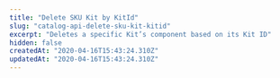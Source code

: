 ```yaml
---
title: "Delete SKU Kit by KitId"
slug: "catalog-api-delete-sku-kit-kitid"
excerpt: "Deletes a specific Kit’s component based on its Kit ID"
hidden: false
createdAt: "2020-04-16T15:43:24.310Z"
updatedAt: "2020-04-16T15:43:24.310Z"
---
```

